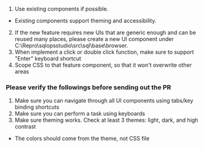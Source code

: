 1. Use existing components if possible. 
- Existing components support theming and accessibility. 
2. If  the new feature requires new UIs that are generic enough and can be reused many places, please create a new UI component under C:\Repro\sqlopsstudio\src\sql\base\browser.
3. When implement a click or double click function, make sure to support "Enter" keyboard shortcut
4. Scope CSS to that feature component, so that it won't overwrite other areas

### Please verify the followings before sending out the PR
1. Make sure you can navigate through all UI components using tabs/key binding shortcuts
2. Make sure you can perform a task using keyboards
3. Make sure theming works. Check at least 3 themes: light, dark, and high contrast
- The colors should come from the theme, not CSS file